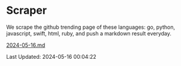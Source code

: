 # Scraper

We scrape the github trending page of these languages: go, python, javascript, swift, html, ruby, and push a markdown result everyday.

[2024-05-16.md](https://github.com/henson/Scraper/blob/master/2024-05-16.md)

Last Updated: 2024-05-16 00:04:22